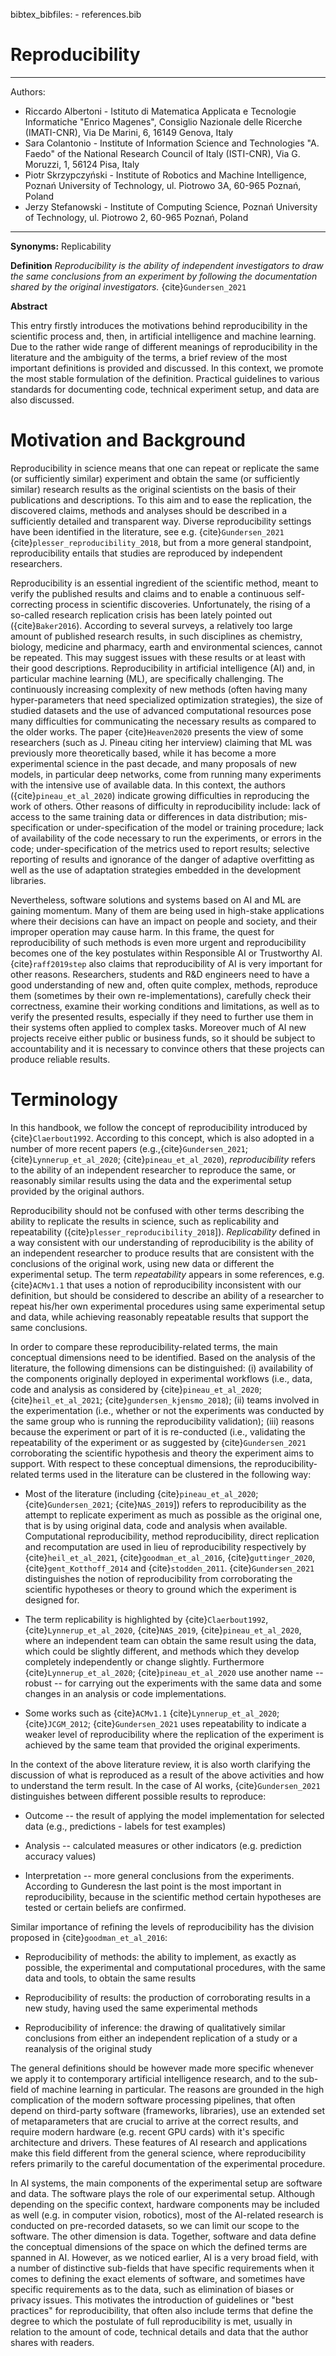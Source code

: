 bibtex_bibfiles:
    - references.bib

# Reproducibility

---
Authors:
- Riccardo Albertoni - Istituto di Matematica Applicata e Tecnologie Informatiche "Enrico Magenes", Consiglio Nazionale delle Ricerche (IMATI-CNR), Via De Marini, 6, 16149 Genova, Italy
- Sara Colantonio - Institute of Information Science and Technologies "A. Faedo" of the National Research Council of Italy (ISTI-CNR), Via G. Moruzzi, 1, 56124 Pisa, Italy
- Piotr Skrzypczyński - Institute of Robotics and Machine Intelligence,
Poznań University of Technology, ul. Piotrowo 3A, 60-965 Poznań, Poland
- Jerzy Stefanowski - Institute of Computing Science, Poznań University of Technology, ul. Piotrowo 2, 60-965 Poznań, Poland
---

**Synonyms:** Replicability

**Definition**
_Reproducibility is the ability of independent investigators to draw the same conclusions from an experiment by following the documentation shared by the original investigators._ {cite}`Gundersen_2021`

**Abstract**

This entry firstly introduces the motivations behind reproducibility in
the scientific process and, then, in artificial intelligence and machine
learning. Due to the rather wide range of different meanings of
reproducibility in the literature and the ambiguity of the terms, a
brief review of the most important definitions is provided and
discussed. In this context, we promote the most stable formulation of
the definition. Practical guidelines to various standards for
documenting code, technical experiment setup, and data are also
discussed.

Motivation and Background
=========================

Reproducibility in science means that one can repeat or replicate the
same (or sufficiently similar) experiment and obtain the same (or
sufficiently similar) research results as the original scientists on the
basis of their publications and descriptions. To this aim and to ease
the replication, the discovered claims, methods and analyses should be
described in a sufficiently detailed and transparent way. Diverse
reproducibility settings have been identified in the literature, see
e.g. {cite}`Gundersen_2021` {cite}`plesser_reproducibility_2018`, but from a more general standpoint, reproducibility entails that studies are reproduced
by independent researchers.

Reproducibility is an essential ingredient of the scientific method,
meant to verify the published results and claims and to enable a
continuous self-correcting process in scientific discoveries.
Unfortunately, the rising of a so-called research replication crisis has
been lately pointed out ({cite}`Baker2016`). According to several surveys, a
relatively too large amount of published research results, in such
disciplines as chemistry, biology, medicine and pharmacy, earth and
environmental sciences, cannot be repeated. This may suggest issues with
these results or at least with their good descriptions. Reproducibility
in artificial intelligence (AI) and, in particular machine learning
(ML), are specifically challenging. The continuously increasing
complexity of new methods (often having many hyper-parameters that need
specialized optimization strategies), the size of studied datasets and
the use of advanced computational resources pose many difficulties for
communicating the necessary results as compared to the older works. The
paper {cite}`Heaven2020` presents the view of some researchers (such as J.
Pineau citing her interview) claiming that ML was previously more
theoretically based, while it has become a more experimental science in
the past decade, and many proposals of new models, in particular deep
networks, come from running many experiments with the intensive use of
available data. In this context, the authors ({cite}`pineau_et_al_2020`)
indicate growing difficulties in reproducing the work of others. Other
reasons of difficulty in reproducibility include: lack of access to the
same training data or differences in data distribution;
mis-specification or under-specification of the model or training
procedure; lack of availability of the code necessary to run the
experiments, or errors in the code; under-specification of the metrics
used to report results; selective reporting of results and ignorance of
the danger of adaptive overfitting as well as the use of adaptation
strategies embedded in the development libraries.

Nevertheless, software solutions and systems based on AI and ML are
gaining momentum. Many of them are being used in high-stake applications
where their decisions can have an impact on people and society, and
their improper operation may cause harm. In this frame, the quest for
reproducibility of such methods is even more urgent and reproducibility
becomes one of the key postulates within Responsible AI or Trustworthy
AI. {cite}`raff2019step` also claims that reproducibility of AI is very
important for other reasons. Researchers, students and R&D engineers
need to have a good understanding of new and, often quite complex,
methods, reproduce them (sometimes by their own re-implementations),
carefully check their correctness, examine their working conditions and
limitations, as well as to verify the presented results, especially if
they need to further use them in their systems often applied to complex
tasks. Moreover much of AI new projects receive either public or
business funds, so it should be subject to accountability and it is
necessary to convince others that these projects can produce reliable
results.

Terminology 
===========

In this handbook, we follow the concept of reproducibility introduced by
{cite}`Claerbout1992`. According to this concept, which is also adopted in a
number of more recent papers
(e.g.,{cite}`Gundersen_2021`; {cite}`Lynnerup_et_al_2020`; {cite}`pineau_et_al_2020`),
*reproducibility* refers to the ability of an independent researcher to
reproduce the same, or reasonably similar results using the data and the
experimental setup provided by the original authors.

Reproducibility should not be confused with other terms describing the
ability to replicate the results in science, such as replicability and
repeatability ({cite}`plesser_reproducibility_2018`]). *Replicability* defined in a way consistent with our understanding of reproducibility is the
ability of an independent researcher to produce results that are
consistent with the conclusions of the original work, using new data or
different the experimental setup. The term *repeatability* appears in
some references, e.g. {cite}`ACMv1.1` that uses a notion of reproducibility
inconsistent with our definition, but should be considered to describe
an ability of a researcher to repeat his/her own experimental procedures
using same experimental setup and data, while achieving reasonably
repeatable results that support the same conclusions.

In order to compare these reproducibility-related terms, the main
conceptual dimensions need to be identified. Based on the analysis of
the literature, the following dimensions can be distinguished: (i)
availability of the components originally deployed in experimental
workflows (i.e., data, code and analysis as considered by
{cite}`pineau_et_al_2020`; {cite}`heil_et_al_2021`; {cite}`gundersen_kjensmo_2018`); (ii)
teams involved in the experimentation (i.e., whether or not the
experiments was conducted by the same group who is running the
reproducibility validation); (iii) reasons because the experiment or
part of it is re-conducted (i.e., validating the repeatability of the
experiment or as suggested by {cite}`Gundersen_2021` corroborating the
scientific hypothesis and theory the experiment aims to support. With
respect to these conceptual dimensions, the reproducibility-related
terms used in the literature can be clustered in the following way:

-   Most of the literature (including {cite}`pineau_et_al_2020`; {cite}`Gundersen_2021`; {cite}`NAS_2019`]) refers to reproducibility as the
    attempt to replicate experiment as much as possible as the original
    one, that is by using original data, code and analysis when
    available. Computational reproducibility, method reproducibility,
    direct replication and recomputation are used in lieu of
    reproducibility respectively by {cite}`heil_et_al_2021`,
    {cite}`goodman_et_al_2016`, {cite}`guttinger_2020`, {cite}`gent_Kotthoff_2014` and
    {cite}`stodden_2011`. {cite}`Gundersen_2021` distinguishes the notion of
    reproducibility from corroborating the scientific hypotheses or
    theory to ground which the experiment is designed for.

-   The term replicability is highlighted by
    {cite}`Claerbout1992`, {cite}`Lynnerup_et_al_2020`, {cite}`NAS_2019`, {cite}`pineau_et_al_2020`, where an independent team can obtain the same result using the data, which could be slightly different, and methods which they develop completely independently or change slightly. Furthermore {cite}`Lynnerup_et_al_2020`; {cite}`pineau_et_al_2020` use another name --
    robust -- for carrying out the experiments with the same data and
    some changes in an analysis or code implementations.

-   Some works such as {cite}`ACMv1.1` {cite}`Lynnerup_et_al_2020`; {cite}`JCGM_2012`; {cite}`Gundersen_2021` uses repeatability to indicate a weaker level of reproducibility where the replication of the experiment is achieved by the same team that provided the original experiments.

In the context of the above literature review, it is also worth
clarifying the discussion of what is reproduced as a result of the above
activities and how to understand the term result. In the case of AI
works, {cite}`Gundersen_2021` distinguishes between different possible
results to reproduce:

-   Outcome -- the result of applying the model implementation for
    selected data (e.g., predictions - labels for test examples)

-   Analysis -- calculated measures or other indicators (e.g. prediction
    accuracy values)

-   Interpretation -- more general conclusions from the experiments.
    According to Gunderesn the last point is the most important in
    reproducibility, because in the scientific method certain hypotheses
    are tested or certain beliefs are confirmed.

Similar importance of refining the levels of reproducibility has the
division proposed in {cite}`goodman_et_al_2016`:

-   Reproducibility of methods: the ability to implement, as exactly as
    possible, the experimental and computational procedures, with the
    same data and tools, to obtain the same results

-   Reproducibility of results: the production of corroborating results
    in a new study, having used the same experimental methods

-   Reproducibility of inference: the drawing of qualitatively similar
    conclusions from either an independent replication of a study or a
    reanalysis of the original study

The general definitions should be however made more specific whenever we
apply it to contemporary artificial intelligence research, and to the
sub-field of machine learning in particular. The reasons are grounded in
the high complication of the modern software processing pipelines, that
often depend on third-party software (frameworks, libraries), use an
extended set of metaparameters that are crucial to arrive at the correct
results, and require modern hardware (e.g. recent GPU cards) with it's
specific architecture and drivers. These features of AI research and
applications make this field different from the general science, where
reproducibility refers primarily to the careful documentation of the
experimental procedure.

In AI systems, the main components of the experimental setup are
software and data. The software plays the role of our experimental
setup. Although depending on the specific context, hardware components
may be included as well (e.g. in computer vision, robotics), most of the
AI-related research is conducted on pre-recorded datasets, so we can
limit our scope to the software. The other dimension is data. Together,
software and data define the conceptual dimensions of the space on which
the defined terms are spanned in AI. However, as we noticed earlier, AI
is a very broad field, with a number of distinctive sub-fields that have
specific requirements when it comes to defining the exact elements of
software, and sometimes have specific requirements as to the data, such
as elimination of biases or privacy issues. This motivates the
introduction of guidelines or "best practices" for reproducibility, that
often also include terms that define the degree to which the postulate
of full reproducibility is met, usually in relation to the amount of
code, technical details and data that the author shares with readers.

